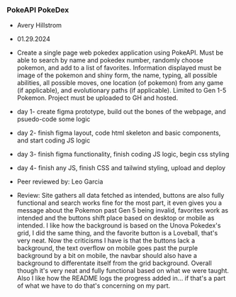 ### PokeAPI PokeDex

+ Avery Hillstrom
+ 01.29.2024
+ Create a single page web pokedex application using PokeAPI. Must be able to search by name and pokedex number, randomly choose pokemon, and add to a list of favorites. Information displayed must be image of the pokemon and shiny form, the name, typing, all possible abilities, all possible moves, one location (of pokemon) from any game (if applicable), and evolutionary paths (if applicable). Limited to Gen 1-5 Pokemon. Project must be uploaded to GH and hosted.
+ day 1- create figma prototype, build out the bones of the webpage, and psuedo-code some logic
+ day 2- finish figma layout, code html skeleton and basic components, and start coding JS logic
+ day 3- finish figma functionality, finish coding JS logic, begin css styling
 + day 4- finish any JS, finish CSS and tailwind styling, upload and deploy

+ Peer reviewed by: Leo Garcia
+ Review: Site gathers all data fetched as intended, buttons are also fully functional and search works fine for the most part, it even gives you a message about the Pokemon past Gen 5 being invalid, favorites work as intended and the buttons shift place based on desktop or mobile as intended. I like how the background is based on the Unova Pokedex's grid, I did the same thing, and the favorite button is a Loveball, that's very neat. Now the criticisms I have is that the buttons lack a background, the text overflow on mobile goes past the purple background by a bit on mobile, the navbar should also have a background to differentate itself from the grid background. Overall though it's very neat and fully functional based on what we were taught. Also I like how the README logs the progress added in... if that's a part of what we have to do that's concerning on my part.
